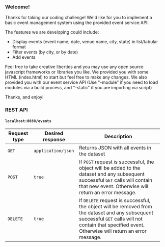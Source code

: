 ### Welcome!

Thanks for taking our coding challenge! We'd like for you to implement a basic event management system using the provided event service API.

The features we are developing could include:

* Display events (event name, date, venue name, city, state) in list/tabular format
* Filter events (by city, or by date)
* Add events

Feel free to take creative liberties and you may use any open source javascript frameworks or libraries you like. We provided you with some HTML (index.html) to start but feel free to make any changes. We also provided you with our event service API (Use "-module" if you need to load modules via a build process, and "-static" if you are importing via script)

Thanks, and enjoy!

### REST API

#### `localhost:8080/events`

| Request type | Desired response | Description
| ------ | ------ | ------ |
| `GET` | `application/json` | Returns JSON with all events in the dataset
| `POST` | `true` | If `POST` request is successful, the object will be added to the dataset and any subsequent successful `GET` calls will contain that new event. Otherwise will return an error message.
| `DELETE` | `true` | If `DELETE` request is successful, the object will be removed from the dataset and any subsequent successful `GET` calls will not contain that specified event. Otherwise will return an error message.
